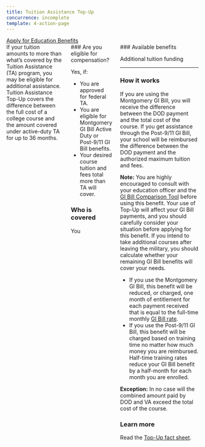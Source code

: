 ```yaml
---
title: Tuition Assistance Top-Up
concurrence: incomplete
template: 4-action-page
---
```


<div class="main" role="main" markdown="0">

<div class="va-action-bar--header">
  <div class="row">
    <div class="small-12 columns">
      <a class="usa-button-primary va-button-primary" href="/education/apply-for-education-benefits/">Apply for Education Benefits</a>
    </div>
  </div>
</div>

<div class="section one" markdown="0">
<div class="primary" markdown="0">
<div class="row" markdown="0">
<div class="small-12 columns usa-content" markdown="1">
<div markdown="1">
If your tuition amounts to more than what’s covered by the Tuition Assistance (TA) program, you may be eligible for additional assistance. Tuition Assistance Top-Up covers the difference between the full cost of a college course and the amount covered under active-duty TA for up to 36 months.
</div>
<div class="call-out" markdown="1">
### Are you eligible for compensation?

Yes, if:

- You are approved for federal TA.
- You are eligible for Montgomery GI Bill Active Duty or Post-9/11 GI Bill benefits.
- Your desired course tuition and fees total more than TA will cover.

### Who is covered

You
</div>
<div markdown="1">
### Available benefits

Additional tuition funding

<hr>

### How it works

If you are using the Montgomery GI Bill, you will receive the difference between the DOD payment and the total cost of the course. If you get assistance through the Post-9/11 GI Bill, your school will be reimbursed the difference between the DOD payment and the authorized maximum tuition and fees.

**Note:** You are highly encouraged to consult with your education officer and the [GI Bill Comparison Tool](/gi-bill-comparison-tool/) before using this benefit. Your use of Top-Up will affect your GI Bill payments, and you should carefully consider your situation before applying for this benefit. If you intend to take additional courses after leaving the military, you should calculate whether your remaining GI Bill benefits will cover your needs.

- If you use the Montgomery GI Bill, this benefit will be reduced, or charged, one month of entitlement for each payment received that is equal to the full-time monthly [GI Bill rate](http://www.benefits.va.gov/gibill/resources/benefits_resources/rate_tables.asp).
- If you use the Post-9/11 GI Bill, this benefit will be charged based on training time no matter how much money you are reimbursed. Half-time training rates reduce your GI Bill benefit by a half-month for each month you are enrolled.

**Exception:** In no case will the combined amount paid by DOD and VA exceed the total cost of the course.

### Learn more

Read the [Top-Up fact sheet](http://www.benefits.va.gov/GIBILL/docs/factsheets/topup.pdf).

</div>
</div>

</div>
</div>


</div>
